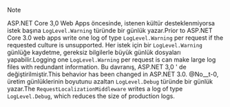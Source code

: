 > [!NOTE]
> <span data-ttu-id="d053c-101">ASP.NET Core 3,0 Web Apps öncesinde, istenen kültür desteklenmiyorsa istek başına `LogLevel.Warning` türünde bir günlük yazar.</span><span class="sxs-lookup"><span data-stu-id="d053c-101">Prior to ASP.NET Core 3.0 web apps write one log of type `LogLevel.Warning` per request if the requested culture is unsupported.</span></span> <span data-ttu-id="d053c-102">Her istek için bir `LogLevel.Warning` günlüğe kaydetme, gereksiz bilgilerle büyük günlük dosyaları yapabilir.</span><span class="sxs-lookup"><span data-stu-id="d053c-102">Logging one `LogLevel.Warning` per request is can make large log files with redundant information.</span></span> <span data-ttu-id="d053c-103">Bu davranış, ASP.NET 3,0 ' de değiştirilmiştir.</span><span class="sxs-lookup"><span data-stu-id="d053c-103">This behavior has been changed in ASP.NET 3.0.</span></span> <span data-ttu-id="d053c-104">@No__t-0, üretim günlüklerinin boyutunu azaltan `LogLevel.Debug` türünde bir günlük yazar.</span><span class="sxs-lookup"><span data-stu-id="d053c-104">The `RequestLocalizationMiddleware` writes a log of type `LogLevel.Debug`, which reduces the size of production logs.</span></span>